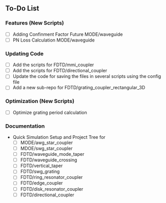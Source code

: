 ## To-Do List

### Features (New Scripts)
- [ ] Adding Confinment Factor Future MODE/waveguide
- [ ] PN Loss Calculation MODE/waveguide

### Updating Code
- [ ] Add the scripts for FDTD/mmi_coupler
- [ ] Add the scripts for FDTD/directional_coupler
- [ ] Update the code for saving the files in several scripts using the config file
- [ ] Add a new sub-repo for FDTD/grating_coupler_rectangular_3D

### Optimization (New Scripts)
- [ ] Optimize grating period calculation

### Documentation
- Quick Simulation Setup and Project Tree for
  - [ ] MODE/awg_star_coupler
  - [ ] MDOE/swg_star_coupler
  - [ ] FDTD/waveguide_mode_taper
  - [ ] FDTD/waveguide_crossing
  - [ ] FDTD/vertical_taper
  - [ ] FDTD/swg_grating
  - [ ] FDTD/ring_resonator_coupler
  - [ ] FDTD/edge_coupler
  - [ ] FDTD/disk_resonator_coupler
  - [ ] FDTD/directional_coupler
